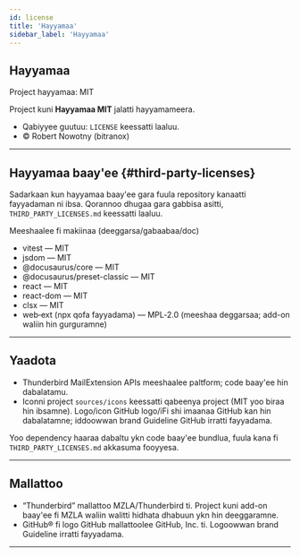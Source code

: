```yaml
---
id: license
title: 'Hayyamaa'
sidebar_label: 'Hayyamaa'
---
```


## Hayyamaa

Project hayyamaa: MIT

Project kuni **Hayyamaa MIT** jalatti hayyamameera.

- Qabiyyee guutuu: `LICENSE` keessatti laaluu.
- © Robert Nowotny (bitranox)

---

## Hayyamaa baay'ee {#third-party-licenses}

Sadarkaan kun hayyamaa baay'ee gara fuula repository kanaatti fayyadaman ni ibsa. Qorannoo dhugaa gara gabbisa asitti, `THIRD_PARTY_LICENSES.md` keessatti laaluu.

Meeshaalee fi makiinaa (deeggarsa/gabaabaa/doc)

- vitest — MIT
- jsdom — MIT
- @docusaurus/core — MIT
- @docusaurus/preset-classic — MIT
- react — MIT
- react-dom — MIT
- clsx — MIT
- web‑ext (npx qofa fayyadama) — MPL‑2.0 (meeshaa deggarsaa; add-on waliin hin gurguramne)

---

## Yaadota

- Thunderbird MailExtension APIs meeshaalee paltform; code baay'ee hin dabalatamu.
- Iconni project `sources/icons` keessatti qabeenya project (MIT yoo biraa hin ibsamne). Logo/icon GitHub logo/iFi shi imaanaa GitHub kan hin dabalatamne; iddoowwan brand Guideline GitHub irratti fayyadama.

Yoo dependency haaraa dabaltu ykn code baay'ee bundlua, fuula kana fi `THIRD_PARTY_LICENSES.md` akkasuma fooyyesa.

---

## Mallattoo

- “Thunderbird” mallattoo MZLA/Thunderbird ti. Project kuni add-on baay'ee fi MZLA waliin walitti hidhata dhabuun ykn hin deeggaramne.
- GitHub® fi logo GitHub mallattoolee GitHub, Inc. ti. Logoowwan brand Guideline irratti fayyadama.

---
